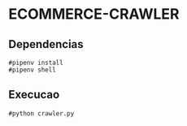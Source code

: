 # ECOMMERCE-CRAWLER

## Dependencias
	#pipenv install
	#pipenv shell

## Execucao
	#python crawler.py
